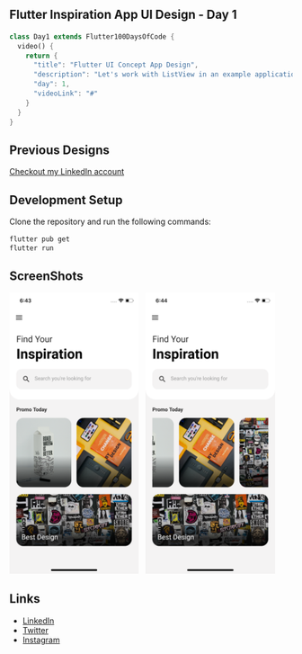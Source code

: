 ## Flutter Inspiration App UI Design - Day 1

```dart
class Day1 extends Flutter100DaysOfCode {
  video() {
    return {
      "title": "Flutter UI Concept App Design",
      "description": "Let's work with ListView in an example application.",
      "day": 1,
      "videoLink": "#"
    }
  }
}
```

## Previous Designs
[Checkout my LinkedIn account](https://www.linkedin.com/feed/update/urn:li:activity:7028671796132368384/)


## Development Setup
Clone the repository and run the following commands:
```
flutter pub get
flutter run
```

## ScreenShots

<img src="assets/screenshot/one.png" height="500em" /> &nbsp; <img src="assets/screenshot/two.png" height="500em" />


## Links

* [LinkedIn](https://www.linkedin.com/in/patrick-wilfried-kamelan-2b388a115/)
* [Twitter](https://twitter.com/KamelanPatrick)
* [Instagram](https://www.instagram.com/patrickispoppin/)
